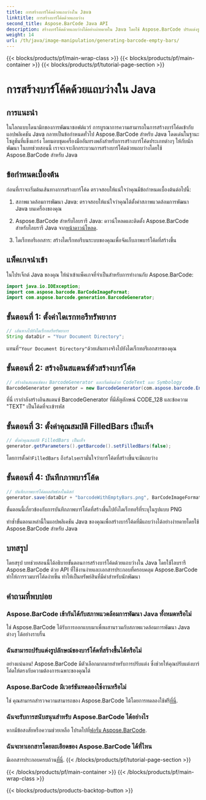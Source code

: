 ```yaml
---
title: การสร้างบาร์โค้ดด้วยแถบว่างใน Java
linktitle: การสร้างบาร์โค้ดด้วยแถบว่าง
second_title: Aspose.BarCode Java API
description: สร้างบาร์โค้ดด้วยแถบว่างได้อย่างง่ายดายใน Java โดยใช้ Aspose.BarCode ปรับแต่งรูปลักษณ์และบูรณาการได้อย่างลงตัว สำรวจบทช่วยสอนทันที!
weight: 14
url: /th/java/image-manipulation/generating-barcode-empty-bars/
---
```


{{< blocks/products/pf/main-wrap-class >}}
{{< blocks/products/pf/main-container >}}
{{< blocks/products/pf/tutorial-page-section >}}

# การสร้างบาร์โค้ดด้วยแถบว่างใน Java


## การแนะนำ

ในโลกแบบไดนามิกของการพัฒนาซอฟต์แวร์ การบูรณาการความสามารถในการสร้างบาร์โค้ดเข้ากับแอปพลิเคชัน Java กลายเป็นข้อกำหนดทั่วไป Aspose.BarCode สำหรับ Java โดดเด่นในฐานะโซลูชันที่แข็งแกร่ง โดยมอบชุดเครื่องมืออันทรงพลังสำหรับการสร้างบาร์โค้ดประเภทต่างๆ ให้กับนักพัฒนา ในบทช่วยสอนนี้ เราจะเจาะลึกกระบวนการสร้างบาร์โค้ดด้วยแถบว่างโดยใช้ Aspose.BarCode สำหรับ Java

## ข้อกำหนดเบื้องต้น

ก่อนที่เราจะเริ่มต้นเส้นทางการสร้างบาร์โค้ด ตรวจสอบให้แน่ใจว่าคุณมีข้อกำหนดเบื้องต้นต่อไปนี้:

1. สภาพแวดล้อมการพัฒนา Java: ตรวจสอบให้แน่ใจว่าคุณได้ตั้งค่าสภาพแวดล้อมการพัฒนา Java บนเครื่องของคุณ

2.  Aspose.BarCode สำหรับไลบรารี Java: ดาวน์โหลดและติดตั้ง Aspose.BarCode สำหรับไลบรารี Java จาก[หน้าดาวน์โหลด](https://releases.aspose.com/barcode/java/).

3. ไดเร็กทอรีเอกสาร: สร้างไดเร็กทอรีบนระบบของคุณเพื่อจัดเก็บภาพบาร์โค้ดที่สร้างขึ้น

## แพ็คเกจนำเข้า

ในโปรเจ็กต์ Java ของคุณ ให้นำเข้าแพ็คเกจที่จำเป็นสำหรับการทำงานกับ Aspose.BarCode:

```java
import java.io.IOException;
import com.aspose.barcode.BarCodeImageFormat;
import com.aspose.barcode.generation.BarcodeGenerator;
```

## ขั้นตอนที่ 1: ตั้งค่าไดเรกทอรีทรัพยากร

```java
// เส้นทางไปยังไดเร็กทอรีทรัพยากร
String dataDir = "Your Document Directory";
```

 แทนที่`"Your Document Directory"`ด้วยเส้นทางจริงไปยังไดเร็กทอรีเอกสารของคุณ

## ขั้นตอนที่ 2: สร้างอินสแตนซ์ตัวสร้างบาร์โค้ด

```java
// สร้างอินสแตนซ์ของ BarcodeGenerator และเริ่มต้นด้วย CodeText และ Symbology
BarcodeGenerator generator = new BarcodeGenerator(com.aspose.barcode.EncodeTypes.CODE_128, "TEXT");
```

ที่นี่ เรากำลังสร้างอินสแตนซ์ BarcodeGenerator ที่มีสัญลักษณ์ CODE_128 และข้อความ "TEXT" เป็นโค้ดที่จะเข้ารหัส

## ขั้นตอนที่ 3: ตั้งค่าคุณสมบัติ FilledBars เป็นเท็จ

```java
// ตั้งค่าคุณสมบัติ FilledBars เป็นเท็จ
generator.getParameters().getBarcode().setFilledBars(false);
```

 โดยการตั้งค่า`FilledBars` ถึง`false`เรามั่นใจว่าบาร์โค้ดที่สร้างขึ้นจะมีแถบว่าง

## ขั้นตอนที่ 4: บันทึกภาพบาร์โค้ด

```java
// บันทึกภาพบาร์โค้ดผลลัพธ์ลงในดิสก์
generator.save(dataDir + "barcodeWithEmptyBars.png", BarCodeImageFormat.PNG);
```

ขั้นตอนนี้เกี่ยวข้องกับการบันทึกภาพบาร์โค้ดที่สร้างขึ้นไปยังไดเร็กทอรีที่ระบุในรูปแบบ PNG

ทำซ้ำขั้นตอนเหล่านี้ในแอปพลิเคชัน Java ของคุณเพื่อสร้างบาร์โค้ดที่มีแถบว่างได้อย่างง่ายดายโดยใช้ Aspose.BarCode สำหรับ Java

## บทสรุป

โดยสรุป บทช่วยสอนนี้ได้อธิบายขั้นตอนการสร้างบาร์โค้ดด้วยแถบว่างใน Java โดยใช้ไลบรารี Aspose.BarCode ด้วย API ที่ใช้งานง่ายและเอกสารประกอบที่ครอบคลุม Aspose.BarCode ทำให้การรวมบาร์โค้ดง่ายขึ้น ทำให้เป็นทรัพย์สินที่มีค่าสำหรับนักพัฒนา

## คำถามที่พบบ่อย

### Aspose.BarCode เข้ากันได้กับสภาพแวดล้อมการพัฒนา Java ทั้งหมดหรือไม่
ใช่ Aspose.BarCode ได้รับการออกแบบมาเพื่อผสานรวมกับสภาพแวดล้อมการพัฒนา Java ต่างๆ ได้อย่างราบรื่น

### ฉันสามารถปรับแต่งรูปลักษณ์ของบาร์โค้ดที่สร้างขึ้นได้หรือไม่
อย่างแน่นอน! Aspose.BarCode มีตัวเลือกมากมายสำหรับการปรับแต่ง ซึ่งช่วยให้คุณปรับแต่งบาร์โค้ดให้ตรงกับความต้องการเฉพาะของคุณได้

### Aspose.BarCode มีเวอร์ชันทดลองใช้งานหรือไม่
 ใช่ คุณสามารถสำรวจความสามารถของ Aspose.BarCode ได้โดยการทดลองใช้ฟรี[ที่นี่](https://releases.aspose.com/).

### ฉันจะรับการสนับสนุนสำหรับ Aspose.BarCode ได้อย่างไร
 หากมีข้อสงสัยหรือความช่วยเหลือ โปรดไปที่[ฟอรั่ม Aspose.BarCode](https://forum.aspose.com/c/barcode/13).

### ฉันจะหาเอกสารโดยละเอียดของ Aspose.BarCode ได้ที่ไหน
 มีเอกสารประกอบครบถ้วน[ที่นี่](https://reference.aspose.com/barcode/java/).
{{< /blocks/products/pf/tutorial-page-section >}}

{{< /blocks/products/pf/main-container >}}
{{< /blocks/products/pf/main-wrap-class >}}

{{< blocks/products/products-backtop-button >}}
